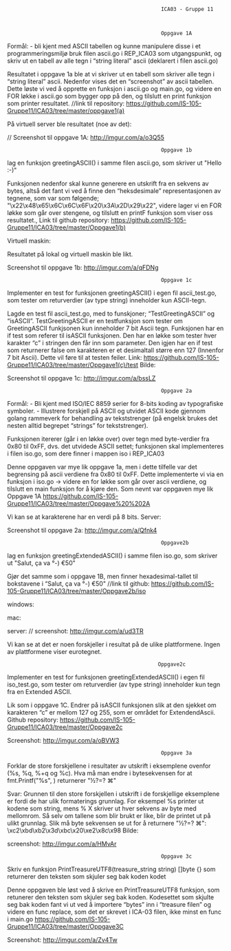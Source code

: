                                                       ICA03 - Gruppe 11
                                                      
                                                      
                                                      
                                                      Oppgave 1A
Formål: - bli kjent med ASCII tabellen og kunne manipulere disse i et programmeringsmiljø 
bruk filen ascii.go i REP_ICA03 som utgangspunkt, og skriv ut en tabell av alle tegn i “string literal” ascii (deklarert i filen ascii.go) 

Resultatet i oppgave 1a ble at vi skriver ut en tabell som skriver alle tegn i “string literal” ascii. Nedenfor vises det en “screenshot” av ascii tabellen. Dette løste vi ved å opprette en funksjon i ascii.go og main.go, og videre en FOR løkke i ascii.go som bygger opp på den, og tilslutt en print funksjon som printer resultatet. 
//link til repository: https://github.com/IS-105-Gruppe11/ICA03/tree/master/oppgave1(a)


På virtuell server ble resultatet (noe av det):

// Screenshot til oppgave 1A: http://imgur.com/a/o3Q55












                                                      Oppgave 1b
lag en funksjon greetingASCII() i samme filen ascii.go, som skriver ut "Hello :-)"

Funksjonen nedenfor skal kunne generere en utskrift fra en sekvens av bytes, altså det fant vi ved å finne den “heksdesimale” representasjonen av tegnene, som var som følgende; "\x22\x48\x65\x6C\x6C\x6F\x20\x3A\x2D\x29\x22", videre lager vi en FOR løkke som går over stengene, og tilslutt en printF funksjon som viser oss resultatet.,
Link til github repository: https://github.com/IS-105-Gruppe11/ICA03/tree/master/Oppgave1(b)

Virtuell maskin:

Resultatet på lokal og virtuell maskin ble likt.


Screenshot til oppgave 1b: http://imgur.com/a/qFDNg




                                                      Oppgave 1c
Implementer en test for funksjonen greetingASCII() i egen fil ascii_test.go, som tester om returverdier (av type string) inneholder kun ASCII-tegn. 

Lagde en test fil ascii_test.go, med to funskjoner; “TestGreetingASCII” og “isASCII”. TestGreetingASCII er en testfunksjon som tester om GreetingASCII funkjsonen kun inneholder 7 bit Ascii tegn. Funksjonen har en if test som referer til isASCII funksjonen. Den har en løkke som tester hver karakter “c” i stringen den får inn som parameter. Den igjen har en if test som returnerer false om karakteren er et desimaltall større enn 127 (Innenfor 7 bit Ascii). Dette vil føre til at testen feiler.
Link: https://github.com/IS-105-Gruppe11/ICA03/tree/master/Oppgave1(c)/test
Bilde: 

Screenshot til oppgave 1c: http://imgur.com/a/bssLZ













                                                      Oppgave 2a
Formål: - Bli kjent med ISO/IEC 8859 serier for 8-bits koding av typografiske symboler. - Illustrere forskjell på ASCII og utvidet ASCII kode gjennom golang rammeverk for behandling av tekststrenger (på engelsk brukes det nesten alltid begrepet “strings” for tekststrenger). 

Funksjonen itererer (går i en løkke over) over tegn med byte-verdier fra 0x80 til 0xFF, dvs. det utvidede ASCII settet; funksjonen skal implementeres i filen iso.go, som dere finner i mappen iso i REP_ICA03

Denne oppgaven var mye lik oppgave 1a, men i dette tilfelle var det begrensing på ascii verdiene fra 0x80 til 0xFF. Dette implementerte vi via en funksjon i iso.go -> videre en for løkke som går over ascii verdiene, og tilslutt en main funksjon for å kjøre den. Som nevnt var oppgaven mye lik Oppgave 1A
https://github.com/IS-105-Gruppe11/ICA03/tree/master/Oppgave%20%202A

Vi kan se at karakterene har en verdi på 8 bits.
Server:

Screenshot til oppgave 2a: http://imgur.com/a/Qfnk4










                                                      Oppgave2b
lag en funksjon greetingExtendedASCII() i samme filen iso.go, som skriver ut "Salut, ça va °-) €50"

Gjør det samme som i oppgave 1B, men finner hexadesimal-tallet til bokstavene i “Salut, ça va °-) €50"
//link til github: https://github.com/IS-105-Gruppe11/ICA03/tree/master/Oppgave2b/iso



windows:

mac:

server:
 // screenshot: http://imgur.com/a/ud3TR

Vi kan se at det er noen forskjeller i resultat på de ulike plattformene. Ingen av plattformene viser eurotegnet. 

                                                     
                                                     
                                                     
                                                     Oppgave2c
Implementer en test for funksjonen greetingExtendedASCII() i egen fil iso_test.go, som tester om returverdier (av type string) inneholder kun tegn fra en Extended ASCII. 

Lik som i oppgave 1C. Endrer på isASCII funksjonen slik at den sjekket om karakteren “c” er mellom 127 og 255, som er området for ExtendendAscii. 
Github repository: https://github.com/IS-105-Gruppe11/ICA03/tree/master/Oppgave2c



Screenshot: http://imgur.com/a/oBVW3





                                                      Oppgave 3a
Forklar de store forskjellene i resultater av utskrift i eksemplene ovenfor (%s, %q, %+q og %c). Hva må man endre i bytesekvensen for at fmt.Printf("%s", ) returnerer "½?=? ⌘" 

Svar:
Grunnen til den store forskjellen i utskrift i de forskjellige eksemplene er fordi de har ulik formaterings grunnlag. For eksempel %s printer ut kodene som string, mens % X skriver ut hver sekvens av byte med mellomrom. Så selv om tallene som blir brukt er like, blir de printet ut på ulikt grunnlag.
Slik må byte sekvensen se ut for å returnere "½?=? ⌘": \xc2\xbd\xb2\x3d\xbc\x20\xe2\x8c\x98
Bilde:

screenshot: http://imgur.com/a/HMvAr




                                                      Oppgave 3c
Skriv en funksjon PrintTreasureUTF8(treasure_string string) []byte {} som returnerer den teksten som skjuler seg bak koden kodet

Denne oppgaven ble løst ved å skrive en PrintTreasureUTF8 funksjon, som retunerer den teksten som skjuler seg bak koden. Kodesettet som skjulte seg bak koden fant vi ut ved å importere “bytes” inn i  “treasure filen” og videre en func replace, som det er skrevet i ICA-03 filen, ikke minst en func i main.go
https://github.com/IS-105-Gruppe11/ICA03/tree/master/Oppgave3C



Screenshot:  http://imgur.com/a/Zv4Tw
